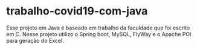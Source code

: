 # trabalho-covid19-com-java

Esse projeto em Java é baseado em trabalho da faculdade que foi escrito em C. Nesse projeto utilizo o Spring boot, MySQL, FlyWay e o Apache POI para geração do Excel.

